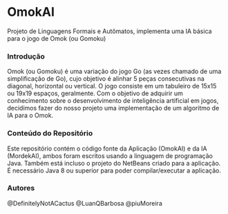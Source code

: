 # OmokAI

Projeto de Linguagens Formais e Autômatos, implementa uma IA básica para o jogo de Omok (ou Gomoku)

### Introdução
Omok (ou Gomoku) é uma variação do jogo Go (as vezes chamado de uma simplificação de Go), cujo objetivo é alinhar 5 peças consecutivas na diagonal, horizontal ou vertical. O jogo consiste em um tabuleiro de 15x15 ou 19x19 espaços, geralmente.
Com o objetivo de adquirir um conhecimento sobre o desenvolvimento de inteligência artificial em jogos, decidimos fazer do nosso projeto uma implementação de um algoritmo de IA para o Omok.

### Conteúdo do Repositório
Este repositório contém o código fonte da Aplicação (OmokAI) e da IA (MordekAI), ambos foram escritos usando a linguagem de programação Java. Também está incluso o projeto do NetBeans criado para a aplicação. É necessário Java 8 ou superior para poder compilar/executar a aplicação.

### Autores
@DefinitelyNotACactus
@LuanQBarbosa
@piuMoreira

